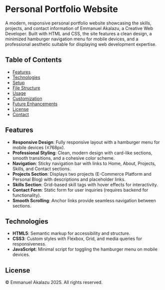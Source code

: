 # Personal Portfolio Website

A modern, responsive personal portfolio website showcasing the skills, projects, and contact information of Emmanuel Akalazu, a Creative Web Developer. Built with HTML and CSS, the site features a clean design, a minimized hamburger navigation menu for mobile devices, and a professional aesthetic suitable for displaying web development expertise.

## Table of Contents
- [Features](#features)
- [Technologies](#technologies)
- [Setup](#setup)
- [File Structure](#file-structure)
- [Usage](#usage)
- [Customization](#customization)
- [Future Enhancements](#future-enhancements)
- [License](#license)
- [Contact](#contact)

## Features
- **Responsive Design**: Fully responsive layout with a hamburger menu for mobile devices (≤768px).
- **Professional Styling**: Clean, modern design with card-like sections, smooth transitions, and a cohesive color scheme.
- **Navigation**: Sticky navigation bar with links to Home, About, Projects, Skills, and Contact sections.
- **Projects Section**: Displays two projects (E-Commerce Platform and Personal Blog) with descriptions and placeholder links.
- **Skills Section**: Grid-based skill tags with hover effects for interactivity.
- **Contact Form**: Static form for user inquiries (requires backend for functionality).
- **Smooth Scrolling**: Anchor links provide seamless navigation between sections.

## Technologies
- **HTML5**: Semantic markup for accessibility and structure.
- **CSS3**: Custom styles with Flexbox, Grid, and media queries for responsiveness.
- **JavaScript**: Minimal script for toggling the hamburger menu on mobile devices.

## License
© Emmanuel Akalazu 2025. All rights reserved.
